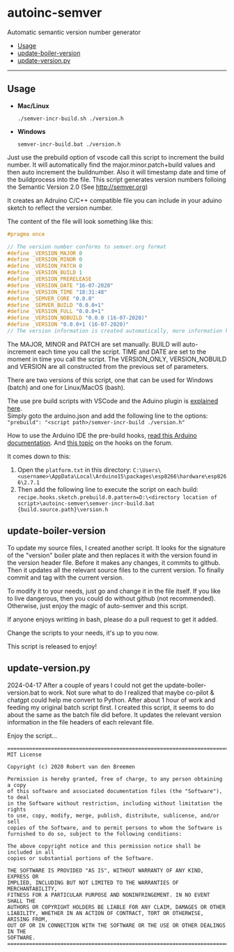 # autoinc-semver

Automatic semantic version number generator

- [Usage](#usage)
- [update-boiler-version](#update-boiler-version)
- [update-version.py](#update-versionpy)

---

## Usage

- **Mac/Linux**

  ```shell
  ./semver-incr-build.sh ./version.h
  ```

- **Windows**

  ```shell
  semver-incr-build.bat ./version.h
  ```

Just use the prebuild option of vscode call this script to increment the build number.
It will automatically find the major.minor.patch+build values and then auto increment the buildnumber.
Also it will timestamp date and time of the buildprocess into the file.
This script generates version numbers folloing the Semantic Version 2.0 (See <http://semver.org>)

It creates an Adruino C/C++ compatible file you can include in your aduino sketch to reflect the version number.

The content of the file will look something like this:

```C
#pragma once

// The version number conforms to semver.org format
#define _VERSION_MAJOR 0
#define _VERSION_MINOR 0
#define _VERSION_PATCH 0
#define _VERSION_BUILD 1
#define _VERSION_PRERELEASE
#define _VERSION_DATE "16-07-2020"
#define _VERSION_TIME "18:31:48"
#define _SEMVER_CORE "0.0.0"
#define _SEMVER_BUILD "0.0.0+1"
#define _VERSION_FULL "0.0.0+1"
#define _VERSION_NOBUILD "0.0.0 (16-07-2020)"
#define _VERSION "0.0.0+1 (16-07-2020)"
// The version information is created automatically, more information here: https://github.com/rvdbreemen/autoinc-semver
```

The MAJOR, MINOR and PATCH are set manually. BUILD will auto-increment each time you call the script. TIME and DATE are set to the moment in time you call the script. The VERSION_ONLY, VERSION_NOBUILD and VERSION are all constructed from the previous set of parameters.

There are two versions of this script, one that can be used for Windows (batch) and one for Linux/MacOS (bash).

The use pre build scripts with VSCode and the Aduino plugin is [explained here](https://github.com/Microsoft/vscode-arduino#options).  
Simply goto the arduino.json and add the following line to the options:  
`"prebuild": "<script path>/semver-incr-build ./version.h"`

How to use the Arduino IDE the pre-build hooks, [read this Arduino documentation](https://arduino.github.io/arduino-cli/platform-specification/#pre-and-post-build-hooks-since-arduino-ide-165). And [this topic](https://forum.arduino.cc/index.php?topic=586019.0) on the hooks on the forum.

It comes down to this:

1. Open the `platform.txt` in this directory: `C:\Users\<username>\AppData\Local\Arduino15\packages\esp8266\hardware\esp8266\2.7.1`
2. Then add the following line to execute the script on each build:
   `recipe.hooks.sketch.prebuild.0.pattern=D:\<directory location of script>\autoinc-semver\semver-incr-build.bat {build.source.path}\version.h`

## update-boiler-version

To update my source files, I created another script. It looks for the signature of the "version" boiler plate
and then replaces it with the version found in the version header file. Before it makes any changes, it commits
to github. Then it updates all the relevant source files to the current version. To finally commit and tag with
the current version.

To modify it to your needs, just go and change it in the file itself. If you like to live dangerous, then you
could do without github (not recommended). Otherwise, just enjoy the magic of auto-semver and this script.

If anyone enjoys writting in bash, please do a pull request to get it added.

Change the scripts to your needs, it's up to you now.

This script is released to enjoy!

## update-version.py

2024-04-17 After a couple of years I could not get the update-boiler-version.bat to work. Not sure what to do
I realized that maybe co-pilot & chatgpt could help me convert to Python. After about 1 hour of work and feeding
my original batch script first. I created this script, it seems to do about the same as the batch file did before.
It updates the relevant version information in the file headers of each relevant file.

Enjoy the script...

```plain
=================================================================================
MIT License

Copyright (c) 2020 Robert van den Breemen

Permission is hereby granted, free of charge, to any person obtaining a copy
of this software and associated documentation files (the "Software"), to deal
in the Software without restriction, including without limitation the rights
to use, copy, modify, merge, publish, distribute, sublicense, and/or sell
copies of the Software, and to permit persons to whom the Software is
furnished to do so, subject to the following conditions:

The above copyright notice and this permission notice shall be included in all
copies or substantial portions of the Software.

THE SOFTWARE IS PROVIDED "AS IS", WITHOUT WARRANTY OF ANY KIND, EXPRESS OR
IMPLIED, INCLUDING BUT NOT LIMITED TO THE WARRANTIES OF MERCHANTABILITY,
FITNESS FOR A PARTICULAR PURPOSE AND NONINFRINGEMENT. IN NO EVENT SHALL THE
AUTHORS OR COPYRIGHT HOLDERS BE LIABLE FOR ANY CLAIM, DAMAGES OR OTHER
LIABILITY, WHETHER IN AN ACTION OF CONTRACT, TORT OR OTHERWISE, ARISING FROM,
OUT OF OR IN CONNECTION WITH THE SOFTWARE OR THE USE OR OTHER DEALINGS IN THE
SOFTWARE.
=================================================================================
```
